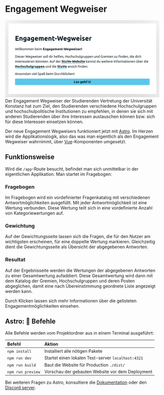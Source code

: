 # Engagement Wegweiser
![Engagement Wegweiser Screenshot](doc/Engagement%20Wegweiser.png)
Der Engagement Wegweiser der Studierenden Vertretung der Universität Konstanz hat zum Ziel, den Studierenden verschiedene Hochschulgruppen und hochschulpolitische Institutionen zu empfehlen, in denen sie sich mit anderen Studierenden über ihre Interessen austauschen können bzw. sich für diese Interessen einsetzen können.

Der neue Engagement Wegweisers funktioniert jetzt mit [Astro](https://astro.build). Im Herzen wird die Applikationslogik, also das was man eigentlich als den Engagement Wegweiser wahrnimmt, über [Vue](https://vuejs.org)-Komponenten umgesetzt.

## Funktionsweise
Wird die `/app`-Route besucht, befindet man sich unmittelbar in der eigentlichen Applikation. Man startet im Fragebogen:

### Fragebogen
Im Fragebogen wird ein vordefinierter Fragenkatalog mit verschiedenen Antwortmöglichkeiten ausgefüllt. Mit jeder Antwortmöglichkeit ist eine Wertung verbunden. Diese Wertung teilt sich in eine vordefinierte Anzahl von Kategoriewertungen auf.

### Gewichtung
Auf der Gewichtungsseite lassen sich die Fragen, die für den Nutzer am wichtigsten erscheinen, für eine doppelte Wertung markieren. Gleichzeitig dient die Gewichtungsseite als Übersicht der abgegebenen Antworten.

### Resultat
Auf der Ergebnisseite werden die Wertungen der abgegebenen Antworten zu einer Gesamtwertung aufaddiert. Diese Gesamtwertung wird dann mit dem Katalog der Gremien, Hochschulgruppen und deren Posten abgeglichen, damit eine nach Übereinstimmung geordnete Liste angezeigt werden kann.

Durch Klicken lassen sich mehr Informationen über die gelisteten Engagementmöglichkeiten einsehen.

## Astro: 🧞 Befehle

Alle Befehle werden vom Projektordner aus in einem Terminal ausgeführt:

| Befehl                    | Aktion                                             |
| :------------------------ | :------------------------------------------------- |
| `npm install`             | Installiert alle nötigen Pakete                    |
| `npm run dev`             | Startet einen lokalen Test-server `localhost:4321` |
| `npm run build`           | Baut die Website für Production `./dist/`          |
| `npm run preview`         | Vorschau der gebauten Website vor dem Deployment   |

Bei weiteren Fragen zu Astro, konsultiere die [Dokumentation](https://docs.astro.build) oder den [Discord server](https://astro.build/chat).
